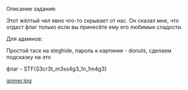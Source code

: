 Описание задания:

Этот жёлтый чел явно что-то скрывает от нас. Он сказал мне, что отдаст флаг только если вы принесёте ему его любимые сладости.

Для админов:

Простой таск на steghide, пароль к картинке - donuts, сделаем подсказку на это

флаг - STF{S3cr3t_m3ss4g3_1n_1m4g3}

[gomer.jpg](./gomer.jpg)
